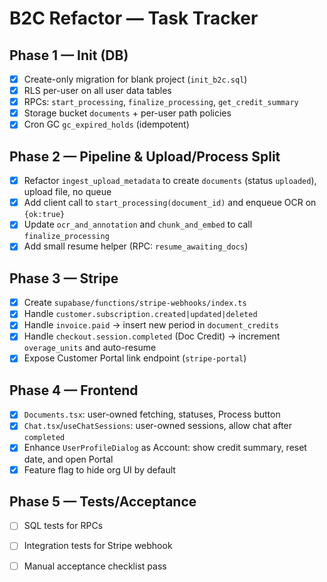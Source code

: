 # B2C Refactor — Task Tracker

## Phase 1 — Init (DB)
- [x] Create-only migration for blank project (`init_b2c.sql`)
- [x] RLS per-user on all user data tables
- [x] RPCs: `start_processing`, `finalize_processing`, `get_credit_summary`
- [x] Storage bucket `documents` + per-user path policies
- [x] Cron GC `gc_expired_holds` (idempotent)

## Phase 2 — Pipeline & Upload/Process Split
- [x] Refactor `ingest_upload_metadata` to create `documents` (status `uploaded`), upload file, no queue
- [x] Add client call to `start_processing(document_id)` and enqueue OCR on `{ok:true}`
- [x] Update `ocr_and_annotation` and `chunk_and_embed` to call `finalize_processing`
- [x] Add small resume helper (RPC: `resume_awaiting_docs`)

## Phase 3 — Stripe
- [x] Create `supabase/functions/stripe-webhooks/index.ts`
- [x] Handle `customer.subscription.created|updated|deleted`
- [x] Handle `invoice.paid` → insert new period in `document_credits`
- [x] Handle `checkout.session.completed` (Doc Credit) → increment `overage_units` and auto-resume
- [x] Expose Customer Portal link endpoint (`stripe-portal`)

## Phase 4 — Frontend
- [x] `Documents.tsx`: user-owned fetching, statuses, Process button
- [x] `Chat.tsx`/`useChatSessions`: user-owned sessions, allow chat after `completed`
- [x] Enhance `UserProfileDialog` as Account: show credit summary, reset date, and open Portal
- [x] Feature flag to hide org UI by default

## Phase 5 — Tests/Acceptance
- [ ] SQL tests for RPCs
- [ ] Integration tests for Stripe webhook
- [ ] Manual acceptance checklist pass


